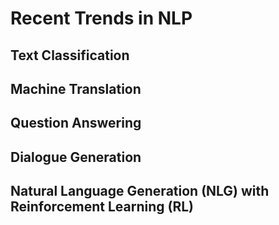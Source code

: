# Recent Trends in NLP

## Text Classification

## Machine Translation

## Question Answering

## Dialogue Generation

## Natural Language Generation (NLG) with Reinforcement Learning (RL)